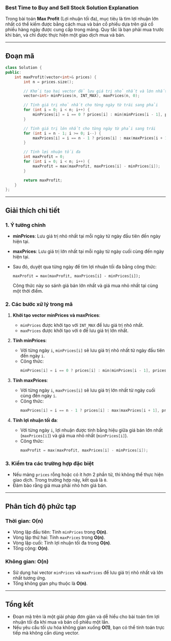### **Best Time to Buy and Sell Stock Solution Explanation**

Trong bài toán **Max Profit** (Lợi nhuận tối đa), mục tiêu là tìm lợi nhuận lớn nhất có thể kiếm được bằng cách mua và bán cổ phiếu dựa trên giá cổ phiếu hàng ngày được cung cấp trong mảng. Quy tắc là bạn phải mua trước khi bán, và chỉ được thực hiện một giao dịch mua và bán.

---

## **Đoạn mã**

```cpp
class Solution {
public:
    int maxProfit(vector<int>& prices) {
        int n = prices.size();

        // Khởi tạo hai vector để lưu giá trị nhỏ nhất và lớn nhất theo từng ngày
        vector<int> minPrices(n, INT_MAX), maxPrices(n, 0);

        // Tính giá trị nhỏ nhất cho từng ngày từ trái sang phải
        for (int i = 0; i < n; i++) {
            minPrices[i] = i == 0 ? prices[i] : min(minPrices[i - 1], prices[i]);
        }

        // Tính giá trị lớn nhất cho từng ngày từ phải sang trái
        for (int i = n - 1; i >= 0; i--) {
            maxPrices[i] = i == n - 1 ? prices[i] : max(maxPrices[i + 1], prices[i]);
        }

        // Tính lợi nhuận tối đa
        int maxProfit = 0;
        for (int i = 0; i < n; i++) {
            maxProfit = max(maxProfit, maxPrices[i] - minPrices[i]);
        }

        return maxProfit;
    }
};
```

---

## **Giải thích chi tiết**

### 1. **Ý tưởng chính**

-   **minPrices**: Lưu giá trị nhỏ nhất tại mỗi ngày từ ngày đầu tiên đến ngày hiện tại.
-   **maxPrices**: Lưu giá trị lớn nhất tại mỗi ngày từ ngày cuối cùng đến ngày hiện tại.
-   Sau đó, duyệt qua từng ngày để tìm lợi nhuận tối đa bằng công thức:

    ```
    maxProfit = max(maxProfit, maxPrices[i] - minPrices[i]);
    ```

    Công thức này so sánh giá bán lớn nhất và giá mua nhỏ nhất tại cùng một thời điểm.

### 2. **Các bước xử lý trong mã**

1. **Khởi tạo vector minPrices và maxPrices**:

    - `minPrices` được khởi tạo với `INT_MAX` để lưu giá trị nhỏ nhất.
    - `maxPrices` được khởi tạo với `0` để lưu giá trị lớn nhất.

2. **Tính minPrices**:

    - Với từng ngày `i`, `minPrices[i]` sẽ lưu giá trị nhỏ nhất từ ngày đầu tiên đến ngày `i`.
    - Công thức:
        ```cpp
        minPrices[i] = i == 0 ? prices[i] : min(minPrices[i - 1], prices[i]);
        ```

3. **Tính maxPrices**:

    - Với từng ngày `i`, `maxPrices[i]` sẽ lưu giá trị lớn nhất từ ngày cuối cùng đến ngày `i`.
    - Công thức:
        ```cpp
        maxPrices[i] = i == n - 1 ? prices[i] : max(maxPrices[i + 1], prices[i]);
        ```

4. **Tính lợi nhuận tối đa**:
    - Với từng ngày `i`, lợi nhuận được tính bằng hiệu giữa giá bán lớn nhất (`maxPrices[i]`) và giá mua nhỏ nhất (`minPrices[i]`).
    - Công thức:
        ```cpp
        maxProfit = max(maxProfit, maxPrices[i] - minPrices[i]);
        ```

### 3. **Kiểm tra các trường hợp đặc biệt**

-   Nếu mảng `prices` rỗng hoặc có ít hơn 2 phần tử, thì không thể thực hiện giao dịch. Trong trường hợp này, kết quả là `0`.
-   Đảm bảo rằng giá mua phải nhỏ hơn giá bán.

---

## **Phân tích độ phức tạp**

### **Thời gian**: **O(n)**

-   Vòng lặp đầu tiên: Tính `minPrices` trong **O(n)**.
-   Vòng lặp thứ hai: Tính `maxPrices` trong **O(n)**.
-   Vòng lặp cuối: Tính lợi nhuận tối đa trong **O(n)**.
-   Tổng cộng: **O(n)**.

### **Không gian**: **O(n)**

-   Sử dụng hai vector `minPrices` và `maxPrices` để lưu giá trị nhỏ nhất và lớn nhất tương ứng.
-   Tổng không gian phụ thuộc là **O(n)**.

---

## **Tổng kết**

-   Đoạn mã trên là một giải pháp đơn giản và dễ hiểu cho bài toán tìm lợi nhuận tối đa khi mua và bán cổ phiếu một lần.
-   Nếu yêu cầu tối ưu hóa không gian xuống **O(1)**, bạn có thể tính toán trực tiếp mà không cần dùng vector.
